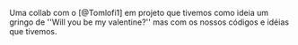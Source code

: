 Uma collab com o [@Tomlofi1] em projeto que tivemos como ideia um gringo de ''Will you be my valentine?'' mas com os nossos códigos e idéias que tivemos.
